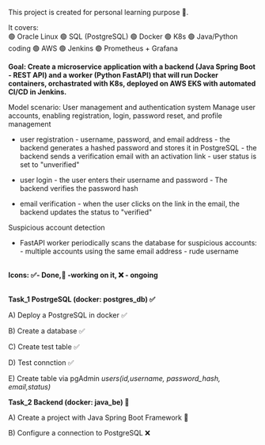 This project is created for personal learning purpose 📖. 

It covers:
<br>🟢 Oracle Linux
🟢 SQL (PostgreSQL)
🟢 Docker
🟢 K8s
🟢 Java/Python coding
🟢 AWS
🟢 Jenkins
🟢 Prometheus + Grafana


<b>Goal: Create a microservice application with a backend (Java Spring Boot - REST API) and a worker (Python FastAPI) 
that will run Docker containers, orchastrated with K8s, deployed on AWS EKS with automated CI/CD in Jenkins. </b>

 Model scenario: User management and authentication system
 Manage user accounts, enabling registration, login, password reset, and profile management 
 - user registration - username, password, and email address 
                     - the backend generates a hashed password and stores it in PostgreSQL
                     - the backend sends a verification email with an activation link
                     - user status is set to "unverified"

 - user login - the user enters their username and password
              - The backend verifies the password hash

 - email verification - when the user clicks on the link in the email, the backend updates the status to "verified"

 Suspicious account detection 
 - FastAPI worker periodically scans the database for suspicious accounts:
        - multiple accounts using the same email address
        - rude username




</br>
<b>Icons: ✅- Done,🧠 -working on it, ❌ - ongoing </b>

<br><b>Task_1 PostrgeSQL (docker: postgres_db) ✅ </b>

A) Deploy a PostgreSQL in docker ✅

B) Create a database ✅

C) Create test table ✅

D) Test connction ✅

E) Create table via pgAdmin <i>users(id,username, password_hash, email,status) </i>

<b>Task_2 Backend (docker: java_be) 🧠 </b> 

A) Create a project with Java Spring Boot Framework 🧠

B) Configure a connection to PostgreSQL ❌

</br>


